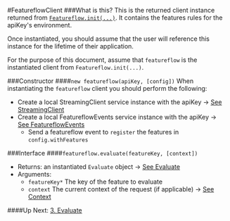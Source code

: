 #FeatureflowClient
###What is this?
This is the returned client instance returned from [`Featureflow.init(...)`](./1.Featureflow.md). 
It contains the features rules for the apiKey's environment.

Once instantiated, you should assume that the user will reference this instance for the lifetime of their application.

For the purpose of this document, assume that `featureflow` is the instantiated client from `Featureflow.init(...)`.

###Constructor
####`new featureflow(apiKey, [config])`
When instantiating the `featureflow` client you should perform the following:
- Create a local StreamingClient service instance with the apiKey -> [See StreamingClient](./x.StreamingClient.md)
- Create a local FeatureflowEvents service instance with the apiKey -> [See FeatureflowEvents](./x.FeatureflowEvents.md)
  - Send a featureflow event to `register` the features in `config.withFeatures`

###Interface
####`featureflow.evaluate(featureKey, [context])`
- Returns: an instantiated `Evaluate` object -> [See Evaluate](./3.Evaluate.md)
- Arguments:
  - `featureKey*` The key of the feature to evaluate
  - `context` The current context of the request (if applicable) -> [See Context](./x.Context.md)
  
####Up Next: [3. Evaluate](./3.Evaluate.md)





